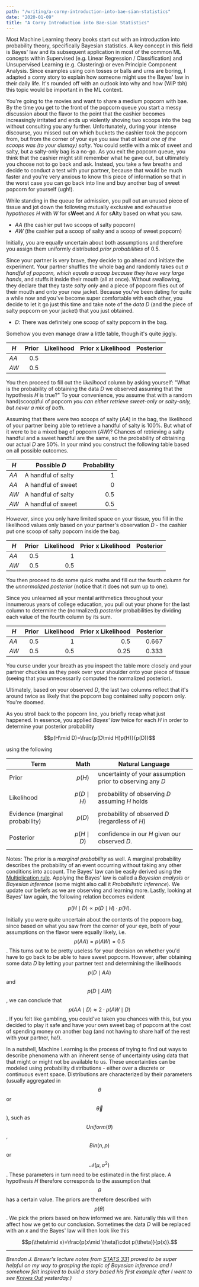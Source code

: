 ```yaml
---
path: "/writing/a-corny-introduction-into-bae-sian-statistics"
date: "2020-01-09"
title: "A Corny Introduction into Bae-sian Statistics"
---
```


Most Machine Learning theory books start out with an introduction into probability theory, specifically Bayesian statistics. A key concept in this field is Bayes' law and its subsequent application in most of the common ML concepts within Supervised (e.g. Linear Regression / Classification) and Unsupervised Learning (e.g. Clustering) or even Principle Component Analysis. Since examples using coin tosses or balls and urns are boring, I adapted a corny story to explain how someone might use the Bayes' law in their daily life. It's rounded off with an outlook into why and how (WIP tbh) this topic would be important in the ML context.

You're going to the movies and want to share a medium popcorn with bae. By the time you get to the front of the popcorn queue you start a messy discussion about the flavor to the point that the cashier becomes increasingly irritated and ends up violently shoving two scoops into the bag without consulting you any further. Unfortunately, during your intense discourse, you missed out on which buckets the cashier took the popcorn from, but from the corner of your eye you saw that *at least one of the scoops was (to your dismay) salty*. You could settle with a mix of sweet and salty, but a salty-only bag is a no-go. As you exit the popcorn queue, you think that the cashier might still remember what he gave out, but ultimately you choose not to go back and ask. Instead, you take a few breaths and decide to conduct a test with your partner, because that would be much faster and you're very anxious to know this piece of information so that in the worst case you can go back into line and buy another bag of sweet popcorn for yourself (ugh!).

While standing in the queue for admission, you pull out an unused piece of tissue and jot down the following mutually exclusive and exhaustive *hypotheses* *H* with *W* for s**W**eet and *A* for s**A**lty based on what you saw.

- *AA* (the cashier put two scoops of salty popcorn)
- *AW* (the cashier put a scoop of salty and a scoop of sweet popcorn)

Initially, you are equally uncertain about both assumptions and therefore you assign them uniformly distributed *prior probabilities* of 0.5.

Since your partner is very brave, they decide to go ahead and initiate the experiment. Your partner shuffles the whole bag and randomly takes out *a handful of popcorn, which equals a scoop because they have very large hands*, and stuffs it inside their mouth (all at once). Without swallowing, they declare that they taste *salty only* and a piece of popcorn flies out of their mouth and onto your new jacket. Because you've been dating for quite a while now and you've become super comfortable with each other, you decide to let it go just this time and take note of the *data* *D* (and the piece of salty popcorn on your jacket) that you just obtained.

* *D*: There was definitely one scoop of salty popcorn in the bag.

Somehow you even manage draw a little table, though it's quite jiggly.

| *H* | Prior | Likelihood | Prior x Likelihood | Posterior |
| --- | ---: | ---: | ---: | ---: |
| *AA* | 0.5 |  |  |  |
| *AW* | 0.5 |  |  |  |

You then proceed to fill out the *likelihood* column by asking yourself: "What is the probability of obtaining the data *D* we observed assuming that the hypothesis *H* is true?" To your convenience, you assume that with a random hand(scoop)ful of popcorn *you can either retrieve sweet-only or salty-only, but never a mix of both*.

Assuming that there were two scoops of salty (*AA*) in the bag, the likelihood of your partner being able to retrieve a handful of salty is 100%. But what of it were to be a mixed bag of popcorn (*AW*)? Chances of retrieving a salty handful and a sweet handful are the same, so the probability of obtaining our actual *D* are 50%. In your mind you construct the following table based on all possible outcomes.


| *H* | Possible *D* | Probability |
| --- | --- | ---: |
| *AA* | A handful of salty | 1 |
| *AA* | A handful of sweet | 0 |
| *AW* | A handful of salty | 0.5 |
| *AW* | A handful of sweet | 0.5 |

<!-- <table>
    <thead>
        <tr>
            <th><i>H</i></th>
            <th>Possible <i>D</i></th>
            <th>Probability (likelihood)</th>
        </tr>
    </thead>
    <tbody>
        <tr>
            <td rowspan=2><i>AA</i></td>
            <td>A handful of salty</td>
            <td align='right'>1</td>
        </tr>
        <tr>
            <td>A handful of sweet</td>
            <td align='right'>0</td>
        </tr>
        <tr>
            <td rowspan=2><i>AW</i></td>
            <td>A handful of salty</td>
            <td align='right'>0.5</td>
        </tr>
        <tr>
            <td>A handful of sweet</td>
            <td align='right'>0.5</td>
        </tr>
    </tbody>
</table> -->

However, since you only have limited space on your tissue, you fill in the likelihood values only based on your partner's observation *D* - the cashier put one scoop of salty popcorn inside the bag.

| *H* | Prior | Likelihood | Prior x Likelihood | Posterior |
| --- | ---: | ---: | ---: | ---: |
| *AA* | 0.5 | 1 |  |  |
| *AW* | 0.5 | 0.5 |  |  |

You then proceed to do some quick maths and fill out the fourth column for the *unnormalized posterior* (notice that it does not sum up to one).

Since you unlearned all your mental arithmetics throughout your innumerous years of college education, you pull out your phone for the last column to determine the (normalized) *posterior* probabilities by dividing each value of the fourth column by its sum.

| *H* | Prior | Likelihood | Prior x Likelihood | Posterior |
| --- | ---: | ---: | ---: | ---: |
| *AA* | 0.5 | 1 | 0.5 | 0.667 |
| *AW* | 0.5 | 0.5 | 0.25 | 0.333 |

You curse under your breath as you inspect the table more closely and your partner chuckles as they peek over your shoulder onto your piece of tissue (seeing that you unnecessarily computed the normalized posterior). 

Ultimately, based on your observed *D*, the last two columns reflect that it's around twice as likely that the popcorn bag contained salty popcorn only. You're doomed.

As you stroll back to the popcorn line, you briefly recap what just happened. In essence, you applied *Bayes' law* twice for each *H* in order to determine your posterior probability

$$p(H\mid D)=\frac{p(D\mid H)p(H)}{p(D)}$$

using the following

| Term | Math | Natural Language |
| ---  | ---  | --- |
| Prior | $$p(H)$$ | uncertainty of your assumption prior to observing any *D* |
| Likelihood | $$p(D \mid H)$$ | probability of observing *D* assuming *H* holds |
| Evidence (marginal probability) | $$p(D)$$ | probability of observed *D* (regardless of *H*) |
| Posterior | $$p(H \mid D)$$ | confidence in our *H* given our observed *D*. |

Notes: The prior is a *marginal probability* as well. A marginal probability describes the probability of an event occurring without taking any other conditions into account. The Bayes' law can be easily derived using the [Multiplication rule](https://www.khanacademy.org/math/ap-statistics/probability-ap/probability-multiplication-rule/a/general-multiplication-rule). Applying the Bayes' law is called a *Bayesian analysis* or *Bayesian inference* (some might also call it *Probabilistic inference*). We update our beliefs as we are observing and learning more. Lastly, looking at Bayes' law again, the following relation becomes evident

$$p(H\mid D) \propto p(D\mid H) \cdot p(H).$$

Initially you were quite uncertain about the contents of the popcorn bag, since based on what you saw from the corner of your eye, both of your assumptions on the flavor were equally likely, i.e. $$p(AA) = p(AW) = 0.5$$. This turns out to be pretty useless for your decision on whether you'd have to go back to be able to have sweet popcorn. However, after obtaining some data *D* by letting your partner test and determining the likelihoods $$p(D \mid AA)$$ and $$p(D \mid AW)$$, we can conclude that $$p(AA \mid D) \approx 2 \cdot p(AW \mid D)$$. If you felt like gambling, you could've taken you chances with this, but you decided to play it safe and have your own sweet bag of popcorn at the cost of spending money on another bag (and not having to share half of the rest with your partner, ha!). 

In a nutshell, Machine Learning is the process of trying to find out ways to describe phenomena with an inherent sense of uncertainty using data that that might or might not be available to us. These uncertainties can be modeled using probability distributions - either over a discrete or continuous event space. Distributions are characterized by their parameters (usually aggregated in $$\theta$$ or $$\vec{\theta}$$), such as $$Uniform(\theta)$$, $$Bin(n, p)$$ or $$\mathcal{N}(\mu, \sigma^2)$$. These parameters in turn need to be estimated in the first place. A hypothesis *H* therefore corresponds to the assumption that $$\theta$$ has a certain value. The priors are therefore described with $$p(\theta)$$. We pick the priors based on how informed we are. Naturally this will then affect how we get to our conclusion. Sometimes the data *D* will be replaced with an *x* and the Bayes' law will then look like this

$$p(\theta\mid x)=\frac{p(x\mid \theta)\cdot p(\theta)}{p(x)}.$$

--- 

*Brendon J. Brewer's lecture notes from [STATS 331](https://www.stat.auckland.ac.nz/~brewer/stats331.pdf) proved to be super helpful on my way to grasping the topic of Bayesian inference and I somehow felt inspired to build a story based his first example after I went to see [Knives Out](https://www.imdb.com/title/tt8946378/) yesterday.)*